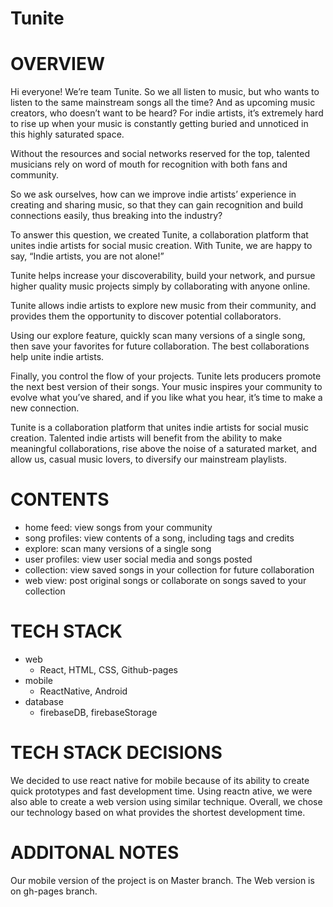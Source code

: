 # Tunite

# OVERVIEW

Hi everyone! We’re team Tunite.  So we all listen to music, but who wants to listen to the same mainstream songs all the time? And as upcoming music creators, who doesn’t want to be heard?  For indie artists, it’s extremely hard to rise up when your music is constantly getting buried and unnoticed in this highly saturated space. 

Without the resources and social networks reserved for the top, talented musicians rely on word of mouth for recognition with both fans and community.

So we ask ourselves, how can we improve indie artists’ experience in creating and sharing music, so that they can gain recognition and build connections easily, thus breaking into the industry? 

To answer this question, we created Tunite, a collaboration platform that unites indie artists for social music creation. With Tunite, we are happy to say, “Indie artists, you are not alone!”

Tunite helps increase your discoverability, build your network, and pursue higher quality music projects simply by collaborating with anyone online.

Tunite allows indie artists to explore new music from their community, and provides them the opportunity to discover potential collaborators.  

Using our explore feature, quickly scan many versions of a single song, then save your favorites for future collaboration. The best collaborations help unite indie artists. 

Finally, you control the flow of your projects. Tunite lets producers promote the next best version of their songs. Your music inspires your community to evolve what you’ve shared, and if you like what you hear, it’s time to make a new connection.
 
Tunite is a collaboration platform that unites indie artists for social music creation. Talented indie artists will benefit from the ability to make meaningful collaborations, rise above the noise of a saturated market, and allow us, casual music lovers, to diversify our mainstream playlists.

# CONTENTS

- home feed: view songs from your community
- song profiles: view contents of a song, including tags and credits
- explore: scan many versions of a single song
- user profiles: view user social media and songs posted
- collection: view saved songs in your collection for future collaboration
- web view: post original songs or collaborate on songs saved to your collection

# TECH STACK

- web
  - React, HTML, CSS, Github-pages
- mobile
  - ReactNative, Android
- database
  - firebaseDB, firebaseStorage
 
 # TECH STACK DECISIONS
 
We decided to use react native for mobile because of its ability to create quick prototypes and fast development time. Using reactn ative, we were also able to create a web version using similar technique. Overall, we chose our technology based on what provides the shortest development time.
 
 # ADDITONAL NOTES
 Our mobile version of the project is on Master branch. The Web version is on gh-pages branch.
